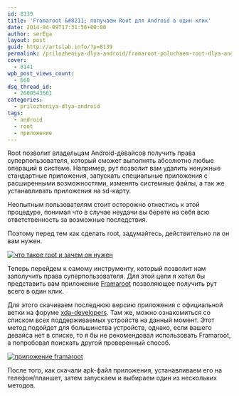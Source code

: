 ```yaml
---
id: 8139
title: 'Framaroot &#8211; получаем Root для Android в один клик'
date: 2014-04-09T17:31:56+00:00
author: serEga
layout: post
guid: http://artslab.info/?p=8139
permalink: /prilozheniya-dlya-android/framaroot-poluchaem-root-dlya-android-v-odin-klik/
cover:
  - 8141
wpb_post_views_count:
  - 668
dsq_thread_id:
  - 2600543661
categories:
  - prilozheniya-dlya-android
tags:
  - android
  - root
  - приложение
---
```

Root позволит владельцам Android-девайсов получить права суперпользователя, который сможет выполнять абсолютно любые операций в системе. Например, рут позволит вам удалить ненужные стандартные приложения, запускать специальные приложения с расширенными возможностями, изменять системные файлы, а так же устанавливать приложения на sd-карту.

Неопытным пользователям стоит осторожно отнестись к этой процедуре, понимая что в случае неудачи вы берете на себя всю ответственность за возможные последствия.

Поэтому перед тем как сделать root, задумайтесь, действительно ли он вам нужен.

[<img src="{{site.img_cdn}}/root-chto-zachem-kak-300x291.jpg" alt="что такое root и зачем он нужен" class="aligncenter size-medium wp-image-8142" srcset="{{site.img_cdn}}/root-chto-zachem-kak-300x291.jpg 300w, {{site.img_cdn}}/root-chto-zachem-kak.jpg 600w" sizes="(max-width: 300px) 100vw, 300px" />]({{site.img_cdn}}/root-chto-zachem-kak.jpg)

<!--more-->

Теперь перейдем к самому инструменту, который позволит нам заполучить права суперпользователя. Для этой цели я хотел бы представить вам приложение [Framaroot](http://forum.xda-developers.com/showthread.php?t=2130276) позволяющее получить рут всего в один клик.

Для этого скачиваем последнюю версию приложения с официальной ветки на форуме [xda-developers](http://forum.xda-developers.com/showthread.php?t=2130276). Там же, можно ознакомиться со списком всех поддерживаемых устройств на данный момент. Этот метод подойдет для большинства устройств, однако, если вашего девайса нет в списке, то я бы не рекомендовал использовать Framaroot, а попробовал поискать другой проверенный способ.

[<img src="{{site.img_cdn}}/root-prava-v-odin-klik-168x300.jpg" alt="приложение framaroot" class="aligncenter size-medium wp-image-8140" srcset="{{site.img_cdn}}/root-prava-v-odin-klik-168x300.jpg 168w, {{site.img_cdn}}/root-prava-v-odin-klik-576x1024.jpg 576w, {{site.img_cdn}}/root-prava-v-odin-klik.jpg 720w" sizes="(max-width: 168px) 100vw, 168px" />]({{site.img_cdn}}/root-prava-v-odin-klik.jpg)

После того, как скачали apk-файл приложения, устанавливаем его на телефон/планшет, затем запускаем и выбираем один из нескольких методов.